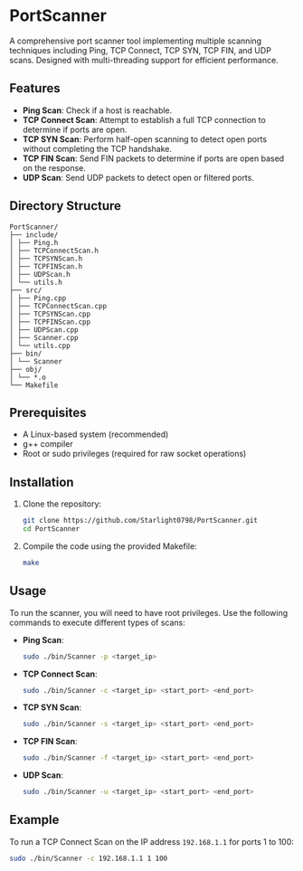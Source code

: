 # PortScanner

A comprehensive port scanner tool implementing multiple scanning techniques including Ping, TCP Connect, TCP SYN, TCP FIN, and UDP scans. Designed with multi-threading support for efficient performance.

## Features

- **Ping Scan**: Check if a host is reachable.
- **TCP Connect Scan**: Attempt to establish a full TCP connection to determine if ports are open.
- **TCP SYN Scan**: Perform half-open scanning to detect open ports without completing the TCP handshake.
- **TCP FIN Scan**: Send FIN packets to determine if ports are open based on the response.
- **UDP Scan**: Send UDP packets to detect open or filtered ports.

## Directory Structure

```
PortScanner/
├── include/
│ ├── Ping.h
│ ├── TCPConnectScan.h
│ ├── TCPSYNScan.h
│ ├── TCPFINScan.h
│ ├── UDPScan.h
│ └── utils.h
├── src/
│ ├── Ping.cpp
│ ├── TCPConnectScan.cpp
│ ├── TCPSYNScan.cpp
│ ├── TCPFINScan.cpp
│ ├── UDPScan.cpp
│ ├── Scanner.cpp
│ └── utils.cpp
├── bin/
│ └── Scanner
├── obj/
│ └── *.o
└── Makefile
```

## Prerequisites

- A Linux-based system (recommended)
- g++ compiler
- Root or sudo privileges (required for raw socket operations)

## Installation

1. Clone the repository:
    ```bash
    git clone https://github.com/Starlight0798/PortScanner.git
    cd PortScanner
    ```

2. Compile the code using the provided Makefile:
    ```bash
    make
    ```

## Usage

To run the scanner, you will need to have root privileges. Use the following commands to execute different types of scans:

- **Ping Scan**:
    ```bash
    sudo ./bin/Scanner -p <target_ip>
    ```

- **TCP Connect Scan**:
    ```bash
    sudo ./bin/Scanner -c <target_ip> <start_port> <end_port>
    ```

- **TCP SYN Scan**:
    ```bash
    sudo ./bin/Scanner -s <target_ip> <start_port> <end_port>
    ```

- **TCP FIN Scan**:
    ```bash
    sudo ./bin/Scanner -f <target_ip> <start_port> <end_port>
    ```

- **UDP Scan**:
    ```bash
    sudo ./bin/Scanner -u <target_ip> <start_port> <end_port>
    ```

## Example

To run a TCP Connect Scan on the IP address `192.168.1.1` for ports 1 to 100:
```bash
sudo ./bin/Scanner -c 192.168.1.1 1 100
